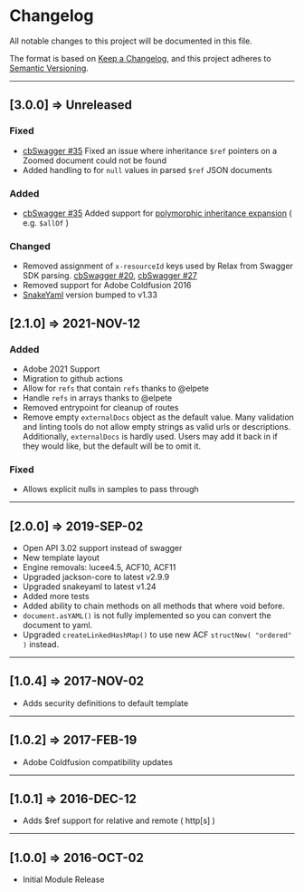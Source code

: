 # Changelog

All notable changes to this project will be documented in this file.

The format is based on [Keep a Changelog](https://keepachangelog.com/en/1.0.0/),
and this project adheres to [Semantic Versioning](https://semver.org/spec/v2.0.0.html).

----
## [3.0.0] => Unreleased
### Fixed

* [cbSwagger #35](https://github.com/coldbox-modules/cbSwagger/issues/35) Fixed an issue where inheritance `$ref` pointers on a Zoomed document could not be found
* Added handling to for `null` values in parsed `$ref` JSON documents

### Added

* [cbSwagger #35](https://github.com/coldbox-modules/cbSwagger/issues/35) Added support for [polymorphic inheritance expansion](https://swagger.io/docs/specification/data-models/inheritance-and-polymorphism/) ( e.g. `$allOf` )

### Changed

* Removed assignment of `x-resourceId` keys used by Relax from Swagger SDK parsing. [cbSwagger #20](https://github.com/coldbox-modules/cbSwagger/issues/20), [cbSwagger #27](https://github.com/coldbox-modules/cbSwagger/issues/27)
* Removed support for Adobe Coldfusion 2016
* [SnakeYaml](https://search.maven.org/artifact/org.yaml/snakeyaml/1.33/bundle) version bumped to v1.33

## [2.1.0] => 2021-NOV-12

### Added

* Adobe 2021 Support
* Migration to github actions
* Allow for `refs` that contain `refs` thanks to @elpete
* Handle `refs` in arrays thanks to @elpete
* Removed entrypoint for cleanup of routes
* Remove empty `externalDocs` object as the default value.  Many validation and linting tools do not allow empty strings as valid urls or descriptions. Additionally, `externalDocs` is hardly used. Users may add it back in if they would like, but the default will be to omit it.

### Fixed

* Allows explicit nulls in samples to pass through

----

## [2.0.0] => 2019-SEP-02

* Open API 3.02 support instead of swagger
* New template layout
* Engine removals: lucee4.5, ACF10, ACF11
* Upgraded jackson-core to latest v2.9.9
* Upgraded snakeyaml to latest v1.24
* Added more tests
* Added ability to chain methods on all methods that where void before.
* `document.asYAML()` is not fully implemented so you can convert the document to yaml.
* Upgraded `createLinkedHashMap()` to use new ACF `structNew( "ordered" )` instead.

----

## [1.0.4] => 2017-NOV-02

* Adds security definitions to default template

----

## [1.0.2] => 2017-FEB-19

* Adobe Coldfusion compatibility updates

----

## [1.0.1] => 2016-DEC-12

* Adds $ref support for relative and remote ( http[s] )

----

## [1.0.0] => 2016-OCT-02

* Initial Module Release
  